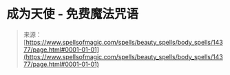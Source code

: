 <!--yml

category: 未分类

date: 2024-06-12 18:53:17

-->

# 成为天使 - 免费魔法咒语

> 来源：[https://www.spellsofmagic.com/spells/beauty_spells/body_spells/14377/page.html#0001-01-01](https://www.spellsofmagic.com/spells/beauty_spells/body_spells/14377/page.html#0001-01-01)
